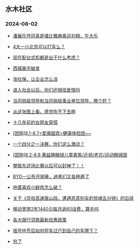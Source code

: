 ## 水木社区 
### 2024-08-02

+ [潘展乐夺冠真是堪比雅典奥运刘翔，牛大乐](https://www.newsmth.net/nForum/article/Olympic/1556459)

+ [4大一小北京可以打车么？](https://www.newsmth.net/nForum/article/AutoWorld/1944884394)

+ [现在配台式机都是出于什么考虑？](https://www.newsmth.net/nForum/article/CompMarket/544325218)

+ [西城豪宅破发](https://www.newsmth.net/nForum/article/OurEstate/3048860)

+ [涨社保，让企业怎么活](https://www.newsmth.net/nForum/article/WorkingLife/123417)

+ [进入社会以后，你们还相信爱情吗](https://www.newsmth.net/nForum/article/Love/6304042)

+ [当司局级领导和当司局级事业单位领导，哪个好？](https://www.newsmth.net/nForum/article/FamilyLife/1766798877)

+ [从这张图上看，感觉吹不下去啊](https://www.newsmth.net/nForum/article/GreenAuto/1640196)

+ [十几年前的女网友穿搭](https://www.newsmth.net/nForum/article/FashionShow/510902)

+ [[团购]8.1-8.7<爱康国宾>健康体检团~~](https://www.newsmth.net/nForum/article/ADAgent_TG/1324028)

+ [一个四分之一决赛，你们这么激动？](https://www.newsmth.net/nForum/article/Olympic/1561002)

+ [[团购]8.2-8.8 黄益静眼镜儿童离焦/近视/老花/运动眼镜团](https://www.newsmth.net/nForum/article/ADAgent_TG/1324082)

+ [樊振东这场比赛以后可以封神了！！](https://www.newsmth.net/nForum/article/Pingpang/6495)

+ [BYD一公布月销量，迪黑们又各种遁了](https://www.newsmth.net/nForum/article/GreenAuto/1640913)

+ [地婆喜欢小鲜肉怎么破？](https://www.newsmth.net/nForum/article/FamilyLife/1766799276)

+ [关于《京哈高速唐山段，遭遇恶意别车的惊魂五分钟》的后续](https://www.newsmth.net/nForum/article/AutoWorld/1944884488)

+ [移动宽带2年1440元每月返60话费，算毛吗](https://www.newsmth.net/nForum/article/CouponsLife/4496904)

+ [各大银行贷款最新优惠政策](https://www.newsmth.net/nForum/article/OurEstate/3049729)

+ [摇号中签后如何将车过户到自己的车牌下？](https://www.newsmth.net/nForum/article/AutoWorld/1944884723)

+ [穷了](https://www.newsmth.net/nForum/article/Food/1717652)

